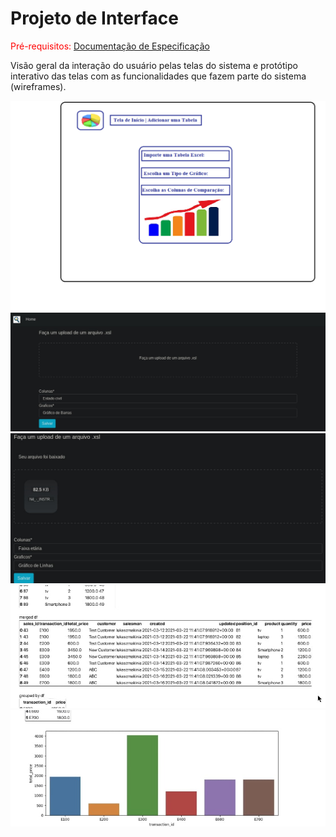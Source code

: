 
# Projeto de Interface

<span style="color:red">Pré-requisitos: <a href="2-Especificação do Projeto.md"> Documentação de Especificação</a></span>

Visão geral da interação do usuário pelas telas do sistema e protótipo interativo das telas com as funcionalidades que fazem parte do sistema (wireframes).

 <img src="img/Tela .png"> 
 
 <img src="img/1.jpeg"> 
 
 <img src="img/2.jpeg">
 
 <img src="img/3.jpeg">
 
 <img src="img/4.jpeg">

